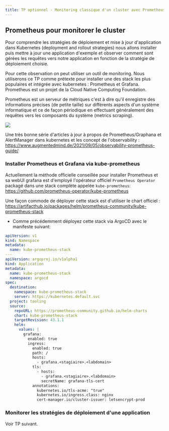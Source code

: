 ```yaml
---
title: TP optionnel - Monitoring classique d'un cluster avec Prometheus
---
```


<!-- https://kubernetes.io/docs/tutorials/kubernetes-basics/update/update-interactive/

https://blog.container-solutions.com/kubernetes-deployment-strategies

https://github.com/ContainerSolutions/k8s-deployment-strategies -->

## Prometheus pour monitorer le cluster

Pour comprendre les stratégies de déploiement et mise à jour d'application dans Kubernetes (deployment and rollout strategies) nous allons installer puis mettre à jour une application d'exemple et observer comment sont gérées les requêtes vers notre application en fonction de la stratégie de déploiement choisie.

Pour cette observation on peut utiliser un outil de monitoring. Nous utiliserons ce TP comme prétexte pour installer une des stack les plus populaires et intégrée avec kubernetes : Prometheus et Grafana. Prometheus est un projet de la Cloud Native Computing Foundation.

Prometheus est un serveur de métriques c'est à dire qu'il enregistre des informations précises (de petite taille) sur différents aspects d'un système informatique et ce de façon périodique en effectuant généralement des requêtes vers les composants du système (metrics scraping).

![](https://www.augmentedmind.de/wp-content/uploads/2021/09/prometheus-official-architecture.png)

Une très bonne série d'articles à jour à propos de Prometheus/Graphana et AlertManager dans kubernetes et les concept de l'observability : https://www.augmentedmind.de/2021/09/05/observability-prometheus-guide/

### Installer Prometheus et Grafana via kube-prometheus

Actuellement la méthode officielle conseillée pour installer Prometheus et sa webUI grafana est d'employé l'opérateur officiel `Prometheus Operator` packagé dans une stack complète appelée `kube-prometheus`: https://github.com/prometheus-operator/kube-prometheus

Une façon commode de déployer cette stack est d'utiliser le chart officiel : https://artifacthub.io/packages/helm/prometheus-community/kube-prometheus-stack

- Comme précédemment déployez cette stack via ArgoCD avec le manifeste suivant:

```yaml
apiVersion: v1
kind: Namespace
metadata:
  name: kube-prometheus-stack
---
apiVersion: argoproj.io/v1alpha1
kind: Application
metadata:
  name: kube-prometheus-stack
  namespace: argocd
spec:
  destination:
    namespace: kube-prometheus-stack
    server: https://kubernetes.default.svc
  project: tooling
  source:
    repoURL: https://prometheus-community.github.io/helm-charts
    chart: kube-prometheus-stack
    targetRevision: 43.1.1
    helm:
      values: |
        grafana:
          enabled: true
          ingress:
            enabled: true
            path: /
            hosts:
              - grafana.<stagiaire>.<labdomain>
            tls:
              - hosts:
                - grafana.<stagiaire>.<labdomain>
                secretName: grafana-tls-cert
            annotations:
              kubernetes.io/tls-acme: "true"
              kubernetes.io/ingress.class: nginx
              cert-manager.io/cluster-issuer: letsencrypt-prod
```

### Monitorer les stratégies de déploiement d'une application

Voir TP suivant.